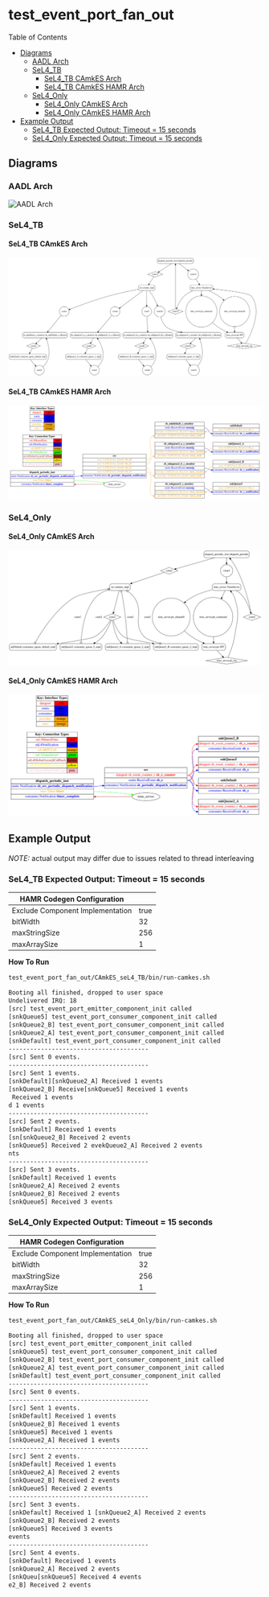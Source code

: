 # test_event_port_fan_out

 Table of Contents
  * [Diagrams](#diagrams)
    * [AADL Arch](#aadl-arch)
    * [SeL4_TB](#sel4_tb)
      * [SeL4_TB CAmkES Arch](#sel4_tb-camkes-arch)
      * [SeL4_TB CAmkES HAMR Arch](#sel4_tb-camkes-hamr-arch)
    * [SeL4_Only](#sel4_only)
      * [SeL4_Only CAmkES Arch](#sel4_only-camkes-arch)
      * [SeL4_Only CAmkES HAMR Arch](#sel4_only-camkes-hamr-arch)
  * [Example Output](#example-output)
    * [SeL4_TB Expected Output: Timeout = 15 seconds](#sel4_tb-expected-output:-timeout-=-15-seconds)
    * [SeL4_Only Expected Output: Timeout = 15 seconds](#sel4_only-expected-output:-timeout-=-15-seconds)

## Diagrams
### AADL Arch
![AADL Arch](diagrams/aadl-arch.png)

### SeL4_TB
#### SeL4_TB CAmkES Arch
![SeL4_TB CAmkES Arch](diagrams/CAmkES-arch-SeL4_TB.svg)

#### SeL4_TB CAmkES HAMR Arch
![SeL4_TB CAmkES HAMR Arch](diagrams/CAmkES-HAMR-arch-SeL4_TB.svg)

### SeL4_Only
#### SeL4_Only CAmkES Arch
![SeL4_Only CAmkES Arch](diagrams/CAmkES-arch-SeL4_Only.svg)

#### SeL4_Only CAmkES HAMR Arch
![SeL4_Only CAmkES HAMR Arch](diagrams/CAmkES-HAMR-arch-SeL4_Only.svg)

## Example Output
*NOTE:* actual output may differ due to issues related to thread interleaving
### SeL4_TB Expected Output: Timeout = 15 seconds

  |HAMR Codegen Configuration| |
  |--|--|
  |Exclude Component Implementation | true |
  |bitWidth | 32 |
  |maxStringSize | 256 |
  |maxArraySize | 1 |


  **How To Run**
  ```
  test_event_port_fan_out/CAmkES_seL4_TB/bin/run-camkes.sh
  ```

  ```
  Booting all finished, dropped to user space
  Undelivered IRQ: 18
  [src] test_event_port_emitter_component_init called
  [snkQueue5] test_event_port_consumer_component_init called
  [snkQueue2_B] test_event_port_consumer_component_init called
  [snkQueue2_A] test_event_port_consumer_component_init called
  [snkDefault] test_event_port_consumer_component_init called
  ---------------------------------------
  [src] Sent 0 events.
  ---------------------------------------
  [src] Sent 1 events.
  [snkDefault][snkQueue2_A] Received 1 events
  [snkQueue2_B] Receive[snkQueue5] Received 1 events
   Received 1 events
  d 1 events
  ---------------------------------------
  [src] Sent 2 events.
  [snkDefault] Received 1 events
  [sn[snkQueue2_B] Received 2 events
  [snkQueue5] Received 2 evekQueue2_A] Received 2 events
  nts
  ---------------------------------------
  [src] Sent 3 events.
  [snkDefault] Received 1 events
  [snkQueue2_A] Received 2 events
  [snkQueue2_B] Received 2 events
  [snkQueue5] Received 3 events

  ```

### SeL4_Only Expected Output: Timeout = 15 seconds

  |HAMR Codegen Configuration| |
  |--|--|
  |Exclude Component Implementation | true |
  |bitWidth | 32 |
  |maxStringSize | 256 |
  |maxArraySize | 1 |


  **How To Run**
  ```
  test_event_port_fan_out/CAmkES_seL4_Only/bin/run-camkes.sh
  ```

  ```
  Booting all finished, dropped to user space
  [src] test_event_port_emitter_component_init called
  [snkQueue5] test_event_port_consumer_component_init called
  [snkQueue2_B] test_event_port_consumer_component_init called
  [snkQueue2_A] test_event_port_consumer_component_init called
  [snkDefault] test_event_port_consumer_component_init called
  ---------------------------------------
  [src] Sent 0 events.
  ---------------------------------------
  [src] Sent 1 events.
  [snkDefault] Received 1 events
  [snkQueue2_B] Received 1 events
  [snkQueue5] Received 1 events
  [snkQueue2_A] Received 1 events
  ---------------------------------------
  [src] Sent 2 events.
  [snkDefault] Received 1 events
  [snkQueue2_A] Received 2 events
  [snkQueue2_B] Received 2 events
  [snkQueue5] Received 2 events
  ---------------------------------------
  [src] Sent 3 events.
  [snkDefault] Received 1 [snkQueue2_A] Received 2 events
  [snkQueue2_B] Received 2 events
  [snkQueue5] Received 3 events
  events
  ---------------------------------------
  [src] Sent 4 events.
  [snkDefault] Received 1 events
  [snkQueue2_A] Received 2 events
  [snkQueu[snkQueue5] Received 4 events
  e2_B] Received 2 events

  ```